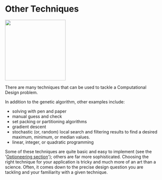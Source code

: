# Other Techniques

<img src="../.gitbook/assets/othertechniques.png" style="width:200px;"/>

There are many techniques that can be used to tackle a Computational Design problem.

In addition to the genetic algorithm, other examples include:

* solving with pen and paper 
* manual guess and check 
* set packing or partitioning algorithms 
* gradient descent  
* stochastic \(or, random\) local search and filtering results to find a desired maximum, minimum, or median values.
* linear, integer, or quadratic programming  

Some of these techniques are quite basic and easy to implement \(see the '[Optioneering section](02-02_optioneering.md)'\); others are far more sophisticated. Choosing the right technique for your application is tricky and much more of an art than a science. Often, it comes down to the precise design question you are tackling and your familiarity with a given technique.

